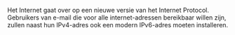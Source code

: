 Het Internet gaat over op een nieuwe versie van het Internet Protocol.
Gebruikers van e-mail die voor alle internet-adressen bereikbaar willen zijn,
zullen naast hun IPv4-adres ook een modern IPv6-adres moeten installeren.
